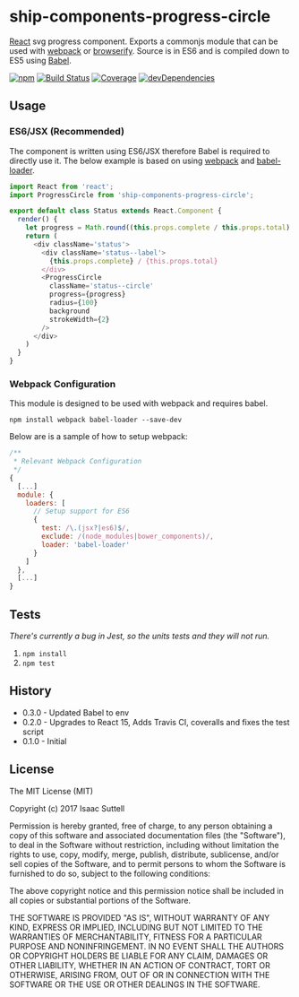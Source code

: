 # ship-components-progress-circle
[React](http://facebook.github.io/react/) svg progress component. Exports a commonjs module that can be used with [webpack](http://webpack.github.io/) or [browserify](http://browserify.org/). Source is in ES6 and is compiled down to ES5 using [Babel](https://babeljs.io/).

[![npm](https://img.shields.io/npm/v/ship-components-progress-circle.svg?maxAge=2592000)](https://www.npmjs.com/package/ship-components-progress-circle)
[![Build Status](http://img.shields.io/travis/ship-components/ship-components-progress-circle/master.svg?style=flat)](https://travis-ci.org/ship-components/ship-components-progress-circle)
[![Coverage](http://img.shields.io/coveralls/ship-components/ship-components-progress-circle.svg?style=flat)](https://coveralls.io/github/ship-components/ship-components-progress-circle)
[![devDependencies](https://img.shields.io/david/dev/ship-components/ship-components-progress-circle.svg?style=flat)](https://david-dm.org/ship-components/ship-components-progress-circle?type=dev)

## Usage

### ES6/JSX (Recommended)
The component is written using ES6/JSX therefore Babel is required to directly use it. The below example is based on using [webpack](http://webpack.github.io/) and [babel-loader](https://github.com/babel/babel-loader).
```js
import React from 'react';
import ProgressCircle from 'ship-components-progress-circle';

export default class Status extends React.Component {
  render() {
    let progress = Math.round((this.props.complete / this.props.total) * 100);
    return (
      <div className='status'>
        <div className='status--label'>
          {this.props.complete} / {this.props.total}
        </div>
        <ProgressCircle
          className='status--circle'
          progress={progress}
          radius={100}
          background
          strokeWidth={2}
        />
      </div>
    )
  }
}
```

### Webpack Configuration
This module is designed to be used with webpack and requires babel.

```shell
npm install webpack babel-loader --save-dev
```

Below are is a sample of how to setup webpack:

```js
/**
 * Relevant Webpack Configuration
 */
{
  [...]
  module: {
    loaders: [
      // Setup support for ES6
      {
        test: /\.(jsx?|es6)$/,
        exclude: /(node_modules|bower_components)/,
        loader: 'babel-loader'
      }
    ]
  },
  [...]
}
```

## Tests

*There's currently a bug in Jest, so the units tests and they will not run.*

1. `npm install`
2. `npm test`

## History
* 0.3.0 - Updated Babel to env
* 0.2.0 - Upgrades to React 15, Adds Travis CI, coveralls and fixes the test script
* 0.1.0 - Initial

## License
The MIT License (MIT)

Copyright (c) 2017 Isaac Suttell

Permission is hereby granted, free of charge, to any person obtaining a copy
of this software and associated documentation files (the "Software"), to deal
in the Software without restriction, including without limitation the rights
to use, copy, modify, merge, publish, distribute, sublicense, and/or sell
copies of the Software, and to permit persons to whom the Software is
furnished to do so, subject to the following conditions:

The above copyright notice and this permission notice shall be included in all
copies or substantial portions of the Software.

THE SOFTWARE IS PROVIDED "AS IS", WITHOUT WARRANTY OF ANY KIND, EXPRESS OR
IMPLIED, INCLUDING BUT NOT LIMITED TO THE WARRANTIES OF MERCHANTABILITY,
FITNESS FOR A PARTICULAR PURPOSE AND NONINFRINGEMENT. IN NO EVENT SHALL THE
AUTHORS OR COPYRIGHT HOLDERS BE LIABLE FOR ANY CLAIM, DAMAGES OR OTHER
LIABILITY, WHETHER IN AN ACTION OF CONTRACT, TORT OR OTHERWISE, ARISING FROM,
OUT OF OR IN CONNECTION WITH THE SOFTWARE OR THE USE OR OTHER DEALINGS IN THE
SOFTWARE.
